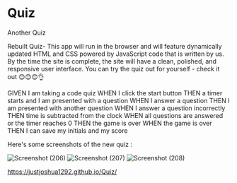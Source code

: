 # Quiz
Another Quiz


Rebuilt Quiz- This app will run in the browser and will feature dynamically updated HTML and CSS powered by JavaScript code that is written by us. By the time the site is complete, the site will have a clean, polished, and responsive user interface. You can try the quiz out for yourself - check it out 😊😊😊👌


GIVEN I am taking a code quiz
WHEN I click the start button
THEN a timer starts and I am presented with a question
WHEN I answer a question
THEN I am presented with another question
WHEN I answer a question incorrectly
THEN time is subtracted from the clock
WHEN all questions are answered or the timer reaches 0
THEN the game is over
WHEN the game is over
THEN I can save my initials and my score


Here's some screenshots of the new quiz : 



![Screenshot (206)](https://user-images.githubusercontent.com/83887301/128448320-198da9ae-e94e-4702-a7ba-da438f36b9b1.png)
![Screenshot (207)](https://user-images.githubusercontent.com/83887301/128448364-3709efc6-9598-4e49-837c-fbd1361c5991.png)
![Screenshot (208)](https://user-images.githubusercontent.com/83887301/128448433-3f8455e5-77a9-4d3f-a8e2-e8bf45e91e6d.png)







https://justjoshua1292.github.io/Quiz/
